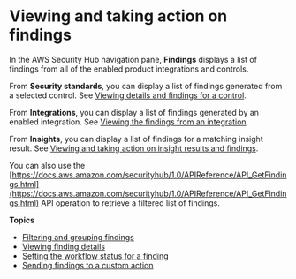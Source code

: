 # Viewing and taking action on findings<a name="securityhub-managing-findings"></a>

In the AWS Security Hub navigation pane, **Findings** displays a list of findings from all of the enabled product integrations and controls\.

From **Security standards**, you can display a list of findings generated from a selected control\. See [Viewing details and findings for a control](securityhub-standards-view-controls.md#securityhub-standards-control-details)\.

From **Integrations**, you can display a list of findings generated by an enabled integration\. See [Viewing the findings from an integration](securityhub-integrations-managing.md#securityhub-integration-view-findings)\.

From **Insights**, you can display a list of findings for a matching insight result\. See [Viewing and taking action on insight results and findings](securityhub-insights-view-take-action.md)\.

You can also use the [https://docs.aws.amazon.com/securityhub/1.0/APIReference/API_GetFindings.html](https://docs.aws.amazon.com/securityhub/1.0/APIReference/API_GetFindings.html) API operation to retrieve a filtered list of findings\.

**Topics**
+ [Filtering and grouping findings](findings-filtering-grouping.md)
+ [Viewing finding details](finding-view-details.md)
+ [Setting the workflow status for a finding](finding-workflow-status.md)
+ [Sending findings to a custom action](finding-send-to-custom-action.md)